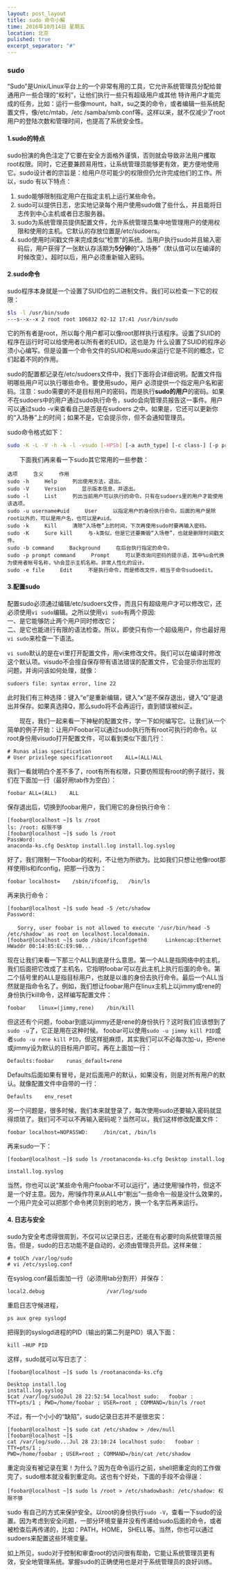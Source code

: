 ```yaml
---
layout: post_layout
title: sudo 命令小解
time: 2016年10月14日 星期五
location: 北京
pulished: true
excerpt_separator: "#"
---
```


### sudo

“Sudo”是Unix/Linux平台上的一个非常有用的工具，它允许系统管理员分配给普通用户一些合理的“权利”，让他们执行一些只有超级用户或其他 特许用户才能完成的任务，比如：运行一些像mount，halt，su之类的命令，或者编辑一些系统配置文件，像/etc/mtab，/etc /samba/smb.conf等。这样以来，就不仅减少了root用户的登陆次数和管理时间，也提高了系统安全性。

#### 1.sudo的特点

sudo扮演的角色注定了它要在安全方面格外谨慎，否则就会导致非法用户攫取root权限。同时，它还要兼顾易用性，让系统管理员能够更有效，更方便地使用它。sudo设计者的宗旨是：给用户尽可能少的权限但仍允许完成他们的工作。所以，sudo
有以下特点：

1. sudo能够限制指定用户在指定主机上运行某些命令。
2. sudo可以提供日志，忠实地记录每个用户使用sudo做了些什么，并且能将日志传到中心主机或者日志服务器。
3. sudo为系统管理员提供配置文件，允许系统管理员集中地管理用户的使用权限和使用的主机。它默认的存放位置是/etc/sudoers。
4. sudo使用时间戳文件来完成类似“检票”的系统。当用户执行sudo并且输入密码后，用户获得了一张默认存活期为**5分钟**的“入场券”（默认值可以在编译的时候改变）。超时以后，用户必须重新输入密码。

#### 2.sudo命令

sudo程序本身就是一个设置了SUID位的二进制文件。我们可以检查一下它的权限：

```bash
$ls -l /usr/bin/sudo
---s--x--x 2 root root 106832 02-12 17:41 /usr/bin/sudo
```

它的所有者是root，所以每个用户都可以像root那样执行该程序。设置了SUID的程序在运行时可以给使用者以所有者的EUID。这也是为 什么设置了SUID的程序必须小心编写。但是设置一个命令文件的SUID和用sudo来运行它是不同的概念，它们起着不同的作用。

sudo的配置都记录在/etc/sudoers文件中，我们下面将会详细说明。配置文件指明哪些用户可以执行哪些命令。要使用sudo，用户 必须提供一个指定用户名和密码。注意：sudo需要的不是目标用户的密码，而是执行**sudo的用户**的密码。如果不在sudoers中的用户通过sudo执行命令，sudo会向管理员报告这一事件。用户可以通过sudo -v来查看自己是否是在sudoers 之中。如果是，它还可以更新你的“入场券”上的时间；如果不是，它会提示你，但不会通知管理员。

sudo命令格式如下：

```bash
sudo -K -L -V -h -k -l -vsudo [-HPSb] [-a auth_type] [-c class-] [-p prompt] [-u username#uid] {-e file [...] -i -s command}
```

　　下面我们再来看一下sudo其它常用的一些参数：
  
```
选项     含义     作用
sudo -h     Help     列出使用方法，退出。
sudo -V     Version     显示版本信息，并退出。
sudo -l     List     列出当前用户可以执行的命令。只有在sudoers里的用户才能使用该选项。
sudo -u username#uid     User     以指定用户的身份执行命令。后面的用户是除root以外的，可以是用户名，也可以是#uid。
sudo -k     Kill     清除“入场卷”上的时间，下次再使用sudo时要再输入密码。
sudo -K     Sure kill     与-k类似，但是它还要撕毁“入场卷”，也就是删除时间戳文件。
sudo -b command     Background     在后台执行指定的命令。
sudo -p prompt command     Prompt     可以更改询问密码的提示语，其中%u会代换为使用者帐号名称，%h会显示主机名称。非常人性化的设计。
sudo -e file     Edit     不是执行命令，而是修改文件，相当于命令sudoedit。
```

#### 3.配置sudo

配置sudo必须通过编辑/etc/sudoers文件，而且只有超级用户才可以修改它，还必须使用`vi sudo`编辑。之所以使用`vi sudo`有两个原因:  
一、是它能够防止两个用户同时修改它；  
二、是它也能进行有限的语法检查。所以，即使只有你一个超级用户，你也最好用`vi sudo`来检查一下语法。

`vi sudo`默认的是在vi里打开配置文件，用vi来修改文件。我们可以在编译时修改这个默认项。visudo不会擅自保存带有语法错误的配置文件，它会提示你出现的问题，并询问该如何处理，就像：

```
sudoers file: syntax error, line 22
```

此时我们有三种选择：键入“e”是重新编辑，键入“x”是不保存退出，键入“Q”是退出并保存。如果真选择Q，那么sudo将不会再运行，直到错误被纠正。

　　现在，我们一起来看一下神秘的配置文件，学一下如何编写它。让我们从一个简单的例子开始：让用户Foobar可以通过sudo执行所有root可执行的命令。以root身份用visudo打开配置文件，可以看到类似下面几行：
　　
```
# Runas alias specification
# User privilege specificationroot    ALL=(ALL)ALL
```

我们一看就明白个差不多了，root有所有权限，只要仿照现有root的例子就行，我们在下面加一行（最好用tab作为空白）：

```
foobar ALL=(ALL)    ALL
```

保存退出后，切换到foobar用户，我们用它的身份执行命令：

```
[foobar@localhost ~]$ ls /root
ls: /root: 权限不够
[foobar@localhost ~]$ sudo ls /root
PassWord:
anaconda-ks.cfg Desktop install.log install.log.syslog
```

好了，我们限制一下foobar的权利，不让他为所欲为。比如我们只想让他像root那样使用ls和ifconfig，把那一行改为：

```
foobar localhost=    /sbin/ifconfig,   /bin/ls
```

再来执行命令：

```
[foobar@localhost ~]$ sudo head -5 /etc/shadow
Password:

　　Sorry, user foobar is not allowed to execute '/usr/bin/head -5 /etc/shadow' as root on localhost.localdomain.
[foobar@localhost ~]$ sudo /sbin/ifconfigeth0      Linkencap:Ethernet HWaddr 00:14:85:EC:E9:9B...
```

现在让我们来看一下那三个ALL到底是什么意思。第一个ALL是指网络中的主机，我们后面把它改成了主机名，它指明foobar可以在此主机上执行后面的命令。第二个括号里的ALL是指目标用户，也就是以谁的身份去执行命令。最后一个ALL当然就是指命令名了。例如，我们想让foobar用户在linux主机上以jimmy或rene的身份执行kill命令，这样编写配置文件：

```
foobar    linux=(jimmy,rene)    /bin/kill
```

但这还有个问题，foobar到底以jimmy还是rene的身份执行？这时我们应该想到了`sudo -u`了，它正是用在这种时候。 foobar可以使用`sudo -u jimmy kill PID`或者`sudo -u rene kill PID`，但这样挺麻烦，其实我们可以不必每次加-u，把rene或jimmy设为默认的目标用户即可。再在上面加一行：

```
Defaults:foobar    runas_default=rene
```

Defaults后面如果有冒号，是对后面用户的默认，如果没有，则是对所有用户的默认。就像配置文件中自带的一行：

```
Defaults    env_reset
```

另一个问题是，很多时候，我们本来就登录了，每次使用sudo还要输入密码就显得烦琐了。我们可不可以不再输入密码呢？当然可以，我们这样修改配置文件：

```
foobar localhost=NOPASSWD:     /bin/cat, /bin/ls
```

再来sudo一下：

```
[foobar@localhost ~]$ sudo ls /rootanaconda-ks.cfg Desktop install.log

install.log.syslog
```

当然，你也可以说“某些命令用户foobar不可以运行”，通过使用!操作符，但这不是一个好主意。因为，用!操作符来从ALL中“剔出”一些命令一般是没什么效果的，一个用户完全可以把那个命令拷贝到别的地方，换一个名字后再来运行。

#### 4. 日志与安全

sudo为安全考虑得很周到，不仅可以记录日志，还能在有必要时向系统管理员报告。但是，sudo的日志功能不是自动的，必须由管理员开启。这样来做：

```
# toUCh /var/log/sudo
# vi /etc/syslog.conf
```

在syslog.conf最后面加一行（必须用tab分割开）并保存：

```
local2.debug                    /var/log/sudo
```

重启日志守候进程，

```
ps aux grep syslogd
```

把得到的syslogd进程的PID（输出的第二列是PID）填入下面：

```
kill –HUP PID
```

这样，sudo就可以写日志了：

```
[foobar@localhost ~]$ sudo ls /rootanaconda-ks.cfg

Desktop install.log
install.log.syslog
$cat /var/log/sudoJul 28 22:52:54 localhost sudo:   foobar :
TTY=pts/1 ; PWD=/home/foobar ; USER=root ; COMMAND=/bin/ls /root
```

不过，有一个小小的“缺陷”，sudo记录日志并不是很忠实：

```
[foobar@localhost ~]$ sudo cat /etc/shadow > /dev/null
[foobar@localhost ~]$
cat /var/log/sudo...Jul 28 23:10:24 localhost sudo:   foobar : TTY=pts/1 ;
PWD=/home/foobar ; USER=root ; COMMAND=/bin/cat /etc/shadow
```

重定向没有被记录在案！为什么？因为在命令运行之前，shell把重定向的工作做完了，sudo根本就没看到重定向。这也有个好处，下面的手段不会得逞：

```
[foobar@localhost ~]$ sudo ls /root > /etc/shadowbash: /etc/shadow: 权限不够
```

sudo 有自己的方式来保护安全。以root的身份执行`sudo
-V`，查看一下sudo的设置。因为考虑到安全问题，一部分环境变量并没有传递给sudo后面的命令，或者被检查后再传递的，比如：PATH，HOME，
SHELL等。当然，你也可以通过sudoers来配置这些环境变量。

如上所见，sudo对于控制和审查root的访问很有帮助，它能让系统管理员更有效，安全地管理系统。掌握sudo的正确使用也是对于系统管理员的良好训练。
